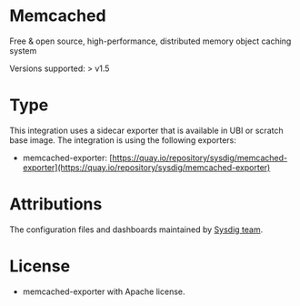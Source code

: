# Memcached
Free &amp; open source, high-performance, distributed memory object caching system

Versions supported: > v1.5

# Type
This integration uses a sidecar exporter that is available in UBI or scratch base image.
The integration is using the following exporters:
- memcached-exporter: [https://quay.io/repository/sysdig/memcached-exporter](https://quay.io/repository/sysdig/memcached-exporter)


# Attributions
The configuration files and dashboards maintained by [Sysdig team](https://sysdig.com/).
# License
- memcached-exporter with Apache license.
